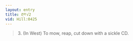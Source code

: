 ```yaml
---
layout: entry
title: རྔབ་√2
vid: Hill:0425
---
```

> 3\. (In West) To mow, reap, cut down with a sickle CD\.


